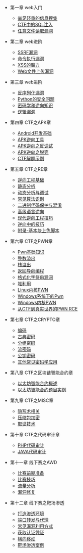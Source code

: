 * 第一章 web入门

    * [举足轻重的信息搜集](/pages/web/1.1)
    * [CTF中的SQL注入](/pages/web/1.2)
    * [任意文件读取漏洞](/pages/web/1.3)

* 第二章 web进阶
    * [SSRF漏洞](/pages/web/2.1)
    * [命令执行漏洞](/pages/web/2.2)
    * [XSS的魔力](/pages/web/2.4)
    * [Web文件上传漏洞](/pages/web/2.3)

* 第三章 web进阶
    * [反序列化漏洞](/pages/web/3.1)
    * [Python的安全问题](/pages/web/3.2)
    * [密码学和逆向知识](/pages/web/3.3)
    * [逻辑漏洞](/pages/web/3.4)

* 第四章 CTF之APK章
    * [Android开发基础](/pages/apk/4.1)
    * [APK逆向工具](/pages/apk/4.2)
    * [APK逆向之反调试](/pages/apk/4.3)
    * [APK逆向之脱壳](/pages/apk/4.4)
    * [CTF解题示例](/pages/apk/4.5)

* 第五章 CTF之RE章
    * [逆向工程基础](/pages/reverse/5.1)
    * [静态分析](/pages/reverse/5.2)
    * [动态分析与调试](/pages/reverse/5.3)
    * [常见算法识别](/pages/reverse/5.4)
    * [二进制代码保护与混淆](/pages/reverse/5.5)
    * [高级语言逆向](/pages/reverse/5.6)
    * [现代逆向工程技巧](/pages/reverse/5.7)
    * [逆向中的技巧](/pages/reverse/5.8)
    * [附录-基本块上色脚本](/pages/reverse/appendix)

* 第六章 CTF之PWN章
    * [Pwn基础知识](/pages/pwn/6.1)
    * [整数溢出](/pages/pwn/6.2)
    * [栈溢出](/pages/pwn/6.3)
    * [返回导向编程](/pages/pwn/6.4)
    * [格式化字符串漏洞](/pages/pwn/6.5)
    * [堆利用](/pages/pwn/6.6)
    * [Linux内核PWN](/pages/pwn/6.7)
    * [Windows系统下的Pwn](/pages/pwn/6.8)
    * [Windows内核PWN](/pages/pwn/6.9)
    * [从CTF到真实世界的PWN RCE](/pages/pwn/6.10)

* 第七章 CTF之CRYPTO章
    * [编码](/pages/crypto/7.0)
    * [古典密码](/pages/crypto/7.1)
    * [分组密码](/pages/crypto/7.2)
    * [流密码](/pages/crypto/7.3)
    * [公钥密码](/pages/crypto/7.4)
    * [其他常见密码学应用](/pages/crypto/7.5)

* 第八章 CTF之区块链智能合约章
    * [以太坊智能合约概述](/pages/blockchain/8.1)
    * [以太坊智能合约题目实例](/pages/blockchain/8.2)

* 第九章 CTF之MISC章
    * [隐写术相关](/pages/misc/9.1)
    * [压缩包加密](/pages/misc/9.2)
    * [取证技术](/pages/misc/9.3)

* 第十章 CTF之代码审计章
    * [PHP代码审计](/pages/shenji/10.1)
    * [JAVA代码审计](/pages/shenji/10.2)

* 第十一章 线下赛之AWD
    * [比赛前期准备](/pages/awd/11.1)
    * [比赛技巧](/pages/awd/11.2)
    * [流量分析](/pages/awd/11.3)
    * [漏洞修复](/pages/awd/11.4)

* 第十二章 线下赛之靶场渗透
    * [打造渗透环境](/pages/pentest/12.1)
    * [端口转发与代理](/pages/pentest/12.2)
    * [常见漏洞利用方式](/pages/pentest/12.3)
    * [获取认证凭证](/pages/pentest/12.4)
    * [横向移动](/pages/pentest/12.5)
    * [靶场渗透案例](/pages/pentest/12.6)
